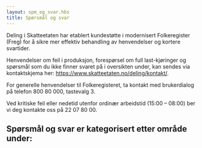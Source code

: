 ```yaml
---
layout: spm_og_svar.hbs
title: Spørsmål og svar
---
```


Deling i Skatteetaten har etablert kundestøtte i modernisert Folkeregister (Freg) for å sikre mer effektiv behandling av henvendelser og kortere svartider. 

Henvendelser om feil i produksjon, forespørsel om full last-kjøringer og spørsmål som du ikke finner svaret på i oversikten under, kan sendes via kontaktskjema her: https://www.skatteetaten.no/deling/kontakt/. 

For generelle henvendelser til Folkeregisteret, ta kontakt med brukerdialog på telefon 800 80 000, tastevalg 3.

Ved kritiske feil eller nedetid utenfor ordinær arbeidstid (15:00 – 08:00) ber vi deg kontakte oss på 22 07 80 00.
 

## Spørsmål og svar er kategorisert etter område under:

